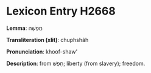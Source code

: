 # Lexicon Entry H2668

**Lemma**: חֻפְשָׁה

**Transliteration (xlit)**: chuphshâh

**Pronunciation**: khoof-shaw'

**Description**:
from חָפַשׁ; liberty (from slavery); freedom.
